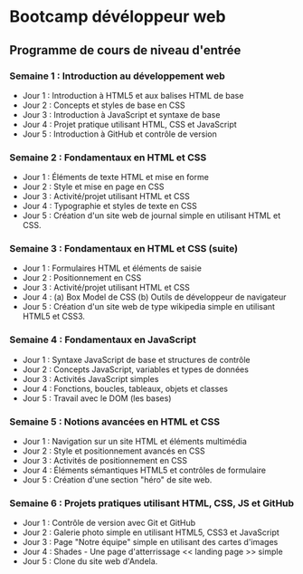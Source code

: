 # Bootcamp dévéloppeur web
## Programme de cours de niveau d'entrée

### Semaine 1 : Introduction au développement web

- Jour 1 : Introduction à HTML5 et aux balises HTML de base
- Jour 2 : Concepts et styles de base en CSS
- Jour 3 : Introduction à JavaScript et syntaxe de base
- Jour 4 : Projet pratique utilisant HTML, CSS et JavaScript
- Jour 5 : Introduction à GitHub et contrôle de version

### Semaine 2 : Fondamentaux en HTML et CSS

- Jour 1 : Éléments de texte HTML et mise en forme
- Jour 2 : Style et mise en page en CSS
- Jour 3 : Activité/projet utilisant HTML et CSS
- Jour 4 : Typographie et styles de texte en CSS
- Jour 5 : Création d'un site web de journal simple en utilisant HTML et CSS.

### Semaine 3 : Fondamentaux en HTML et CSS (suite)

- Jour 1 : Formulaires HTML et éléments de saisie
- Jour 2 : Positionnement en CSS
- Jour 3 : Activité/projet utilisant HTML et CSS
- Jour 4 : (a) Box Model de CSS
    (b) Outils de développeur de navigateur
- Jour 5 : Création d'un site web de type wikipedia simple en utilisant HTML5 et CSS3.

### Semaine 4 : Fondamentaux en JavaScript

- Jour 1 : Syntaxe JavaScript de base et structures de contrôle
- Jour 2 : Concepts JavaScript, variables et types de données
- Jour 3 : Activités JavaScript simples
- Jour 4 : Fonctions, boucles, tableaux, objets et classes
- Jour 5 : Travail avec le DOM (les bases)

### Semaine 5 : Notions avancées en HTML et CSS

- Jour 1 : Navigation sur un site HTML et éléments multimédia
- Jour 2 : Style et positionnement avancés en CSS
- Jour 3 : Activités de positionnement en CSS
- Jour 4 : Éléments sémantiques HTML5 et contrôles de formulaire
- Jour 5 : Création d'une section "héro" de site web.

### Semaine 6 : Projets pratiques utilisant HTML, CSS, JS et GitHub

- Jour 1 : Contrôle de version avec Git et GitHub
- Jour 2 : Galerie photo simple en utilisant HTML5, CSS3 et JavaScript
- Jour 3 : Page "Notre équipe" simple en utilisant des cartes d'images
- Jour 4 : Shades - Une page d'atterrissage << landing page >> simple
- Jour 5 : Clone du site web d'Andela.